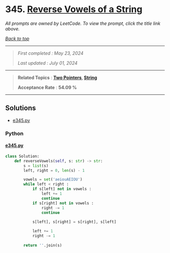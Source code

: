 # 345. [Reverse Vowels of a String](<https://leetcode.com/problems/reverse-vowels-of-a-string>)

*All prompts are owned by LeetCode. To view the prompt, click the title link above.*

*[Back to top](<../README.md>)*

------

> *First completed : May 23, 2024*
>
> *Last updated : July 01, 2024*

------

> **Related Topics** : **[Two Pointers](<by_topic/Two Pointers.md>), [String](<by_topic/String.md>)**
>
> **Acceptance Rate** : **54.09 %**

------

## Solutions

- [e345.py](<../my-submissions/e345.py>)
### Python
#### [e345.py](<../my-submissions/e345.py>)
```Python
class Solution:
    def reverseVowels(self, s: str) -> str:
        s = list(s)
        left, right = 0, len(s) - 1

        vowels = set('aeiouAEIOU')
        while left < right :
            if s[left] not in vowels :
                left += 1
                continue
            if s[right] not in vowels :
                right -= 1
                continue
            
            s[left], s[right] = s[right], s[left]

            left += 1
            right -= 1
            
        return ''.join(s)

            
```

